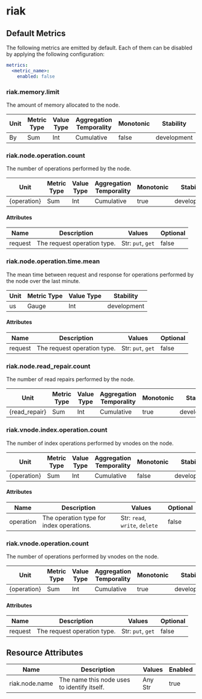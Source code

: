[comment]: <> (Code generated by mdatagen. DO NOT EDIT.)

# riak

## Default Metrics

The following metrics are emitted by default. Each of them can be disabled by applying the following configuration:

```yaml
metrics:
  <metric_name>:
    enabled: false
```

### riak.memory.limit

The amount of memory allocated to the node.

| Unit | Metric Type | Value Type | Aggregation Temporality | Monotonic | Stability |
| ---- | ----------- | ---------- | ----------------------- | --------- | --------- |
| By | Sum | Int | Cumulative | false | development |

### riak.node.operation.count

The number of operations performed by the node.

| Unit | Metric Type | Value Type | Aggregation Temporality | Monotonic | Stability |
| ---- | ----------- | ---------- | ----------------------- | --------- | --------- |
| {operation} | Sum | Int | Cumulative | true | development |

#### Attributes

| Name | Description | Values | Optional |
| ---- | ----------- | ------ | -------- |
| request | The request operation type. | Str: ``put``, ``get`` | false |

### riak.node.operation.time.mean

The mean time between request and response for operations performed by the node over the last minute.

| Unit | Metric Type | Value Type | Stability |
| ---- | ----------- | ---------- | --------- |
| us | Gauge | Int | development |

#### Attributes

| Name | Description | Values | Optional |
| ---- | ----------- | ------ | -------- |
| request | The request operation type. | Str: ``put``, ``get`` | false |

### riak.node.read_repair.count

The number of read repairs performed by the node.

| Unit | Metric Type | Value Type | Aggregation Temporality | Monotonic | Stability |
| ---- | ----------- | ---------- | ----------------------- | --------- | --------- |
| {read_repair} | Sum | Int | Cumulative | true | development |

### riak.vnode.index.operation.count

The number of index operations performed by vnodes on the node.

| Unit | Metric Type | Value Type | Aggregation Temporality | Monotonic | Stability |
| ---- | ----------- | ---------- | ----------------------- | --------- | --------- |
| {operation} | Sum | Int | Cumulative | false | development |

#### Attributes

| Name | Description | Values | Optional |
| ---- | ----------- | ------ | -------- |
| operation | The operation type for index operations. | Str: ``read``, ``write``, ``delete`` | false |

### riak.vnode.operation.count

The number of operations performed by vnodes on the node.

| Unit | Metric Type | Value Type | Aggregation Temporality | Monotonic | Stability |
| ---- | ----------- | ---------- | ----------------------- | --------- | --------- |
| {operation} | Sum | Int | Cumulative | true | development |

#### Attributes

| Name | Description | Values | Optional |
| ---- | ----------- | ------ | -------- |
| request | The request operation type. | Str: ``put``, ``get`` | false |

## Resource Attributes

| Name | Description | Values | Enabled |
| ---- | ----------- | ------ | ------- |
| riak.node.name | The name this node uses to identify itself. | Any Str | true |
